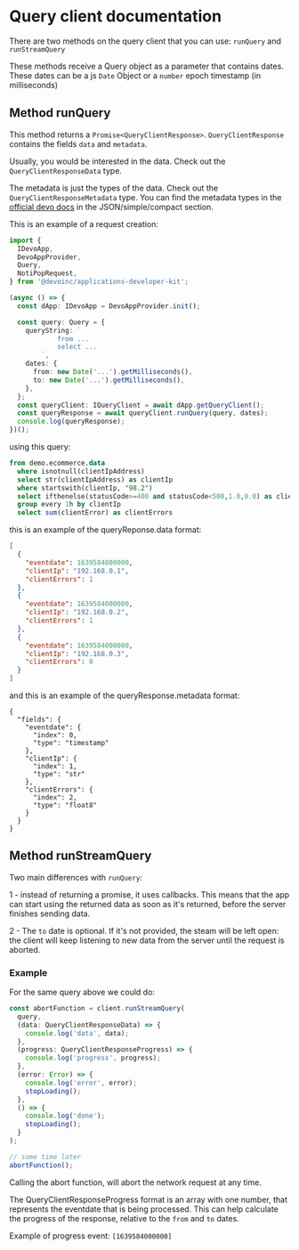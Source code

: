 # Query client documentation

There are two methods on the query client that you can use: `runQuery` and `runStreamQuery`

These methods receive a Query object as a parameter that contains dates. These dates can be a js `Date` Object or a `number` epoch timestamp (in milliseconds)

## Method runQuery

This method returns a `Promise<QueryClientResponse>`. `QueryClientResponse` contains the fields `data` and `metadata`.

Usually, you would be interested in the data. Check out the `QueryClientResponseData` type.

The metadata is just the types of the data. Check out the `QueryClientResponseMetadata` type. You can find the
metadata types in the [official devo docs](https://docs.devo.com/space/latest/95128301/Running%20queries%20with%20the%20Query%20API#response_type4) in the JSON/simple/compact section.

This is an example of a request creation:

```ts
import {
  IDevoApp,
  DevoAppProvider,
  Query,
  NotiPopRequest,
} from '@devoinc/applications-developer-kit';

(async () => {
  const dApp: IDevoApp = DevoAppProvider.init();

  const query: Query = {
    queryString: `
            from ...
            select ...
        `,
    dates: {
      from: new Date('...').getMilliseconds(),
      to: new Date('...').getMilliseconds(),
    },
  };
  const queryClient: IQueryClient = await dApp.getQueryClient();
  const queryResponse = await queryClient.runQuery(query, dates);
  console.log(queryResponse);
})();
```

using this query:

```sql
from demo.ecommerce.data
  where isnotnull(clientIpAddress)
  select str(clientIpAddress) as clientIp
  where startswith(clientIp, "98.2")
  select ifthenelse(statusCode>=400 and statusCode<500,1.0,0.0) as clientError
  group every 1h by clientIp
  select sum(clientError) as clientErrors
```

this is an example of the queryReponse.data format:

```json
[
  {
    "eventdate": 1639584000000,
    "clientIp": "192.168.0.1",
    "clientErrors": 1
  },
  {
    "eventdate": 1639584000000,
    "clientIp": "192.168.0.2",
    "clientErrors": 1
  },
  {
    "eventdate": 1639584000000,
    "clientIp": "192.168.0.3",
    "clientErrors": 0
  }
]
```

and this is an example of the queryResponse.metadata format:

```
{
  "fields": {
    "eventdate": {
      "index": 0,
      "type": "timestamp"
    },
    "clientIp": {
      "index": 1,
      "type": "str"
    },
    "clientErrors": {
      "index": 2,
      "type": "float8"
    }
  }
}
```

## Method runStreamQuery

Two main differences with `runQuery`:

1 - instead of returning a promise, it uses callbacks. This means that the app can start using the returned data as soon as it's returned, before the server finishes sending data.

2 - The `to` date is optional. If it's not provided, the steam will be left open: the client will keep listening to new data from the server until the request is aborted.

### Example

For the same query above we could do:

```ts
const abortFunction = client.runStreamQuery(
  query,
  (data: QueryClientResponseData) => {
    console.log('data', data);
  },
  (progress: QueryClientResponseProgress) => {
    console.log('progress', progress);
  },
  (error: Error) => {
    console.log('error', error);
    stopLoading();
  },
  () => {
    console.log('done');
    stopLoading();
  }
);

// some time later
abortFunction();
```

Calling the abort function, will abort the network request at any time.

The QueryClientResponseProgress format is an array with one number, that represents the eventdate that is being processed. This can help calculate the progress of the response, relative to the `from` and `to` dates.

Example of progress event: `[1639584000000]`
